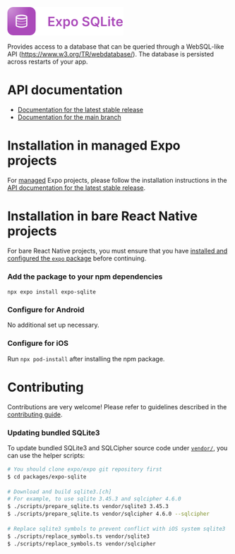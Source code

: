 <p>
  <a href="https://docs.expo.dev/versions/latest/sdk/sqlite/">
    <img
      src="../../.github/resources/expo-sqlite.svg"
      alt="expo-sqlite"
      height="64" />
  </a>
</p>

Provides access to a database that can be queried through a WebSQL-like API (https://www.w3.org/TR/webdatabase/). The database is persisted across restarts of your app.

# API documentation

- [Documentation for the latest stable release](https://docs.expo.dev/versions/latest/sdk/sqlite/)
- [Documentation for the main branch](https://docs.expo.dev/versions/unversioned/sdk/sqlite/)

# Installation in managed Expo projects

For [managed](https://docs.expo.dev/archive/managed-vs-bare/) Expo projects, please follow the installation instructions in the [API documentation for the latest stable release](https://docs.expo.dev/versions/latest/sdk/sqlite/).

# Installation in bare React Native projects

For bare React Native projects, you must ensure that you have [installed and configured the `expo` package](https://docs.expo.dev/bare/installing-expo-modules/) before continuing.

### Add the package to your npm dependencies

```
npx expo install expo-sqlite
```

### Configure for Android

No additional set up necessary.

### Configure for iOS

Run `npx pod-install` after installing the npm package.

# Contributing

Contributions are very welcome! Please refer to guidelines described in the [contributing guide](https://github.com/expo/expo#contributing).

### Updating bundled SQLite3

To update bundled SQLite3 and SQLCipher source code under [`vendor/`](https://github.com/expo/expo/tree/main/packages/expo-sqlite/vendor), you can use the helper scripts:

```sh
# You should clone expo/expo git repository first
$ cd packages/expo-sqlite

# Download and build sqlite3.[ch]
# For example, to use sqlite 3.45.3 and sqlcipher 4.6.0
$ ./scripts/prepare_sqlite.ts vendor/sqlite3 3.45.3
$ ./scripts/prepare_sqlite.ts vendor/sqlcipher 4.6.0 --sqlcipher

# Replace sqlite3 symbols to prevent conflict with iOS system sqlite3
$ ./scripts/replace_symbols.ts vendor/sqlite3
$ ./scripts/replace_symbols.ts vendor/sqlcipher
```
